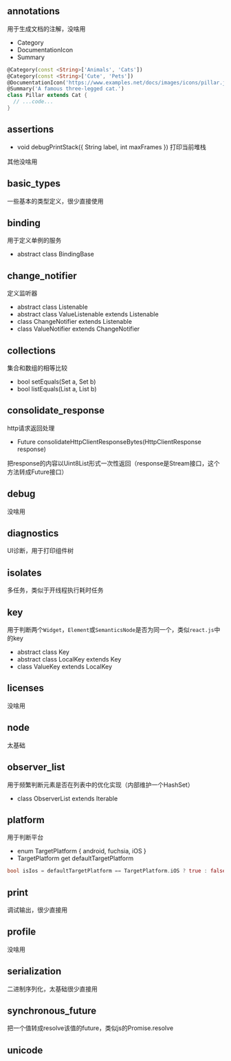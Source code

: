 ## annotations

用于生成文档的注解，没啥用

- Category
- DocumentationIcon
- Summary

```dart
@Category(const <String>['Animals', 'Cats'])
@Category(const <String>['Cute', 'Pets'])
@DocumentationIcon('https://www.examples.net/docs/images/icons/pillar.jpeg')
@Summary('A famous three-legged cat.')
class Pillar extends Cat {
  // ...code...
}
```

## assertions

- void debugPrintStack({ String label, int maxFrames }) 打印当前堆栈

其他没啥用

## basic_types

一些基本的类型定义，很少直接使用

## binding

用于定义单例的服务

- abstract class BindingBase

## change_notifier

定义监听器

- abstract class Listenable
- abstract class ValueListenable<T> extends Listenable
- class ChangeNotifier extends Listenable
- class ValueNotifier<T> extends ChangeNotifier

## collections

集合和数组的相等比较

- bool setEquals<T>(Set<T> a, Set<T> b)
- bool listEquals<T>(List<T> a, List<T> b)

## consolidate_response

http请求返回处理

- Future<Uint8List> consolidateHttpClientResponseBytes(HttpClientResponse response)

把response的内容以Uint8List形式一次性返回（response是Stream接口，这个方法转成Future接口）

## debug

没啥用

## diagnostics

UI诊断，用于打印组件树

## isolates

多任务，类似于开线程执行耗时任务

## key

用于判断两个`Widget`，`Element`或`SemanticsNode`是否为同一个，类似`react.js`中的key

- abstract class Key
- abstract class LocalKey extends Key
- class ValueKey<T> extends LocalKey

## licenses

没啥用

## node

太基础

## observer_list

用于频繁判断元素是否在列表中的优化实现（内部维护一个HashSet）

- class ObserverList<T> extends Iterable<T>

## platform

用于判断平台

- enum TargetPlatform { android, fuchsia, iOS }
- TargetPlatform get defaultTargetPlatform

```dart
bool isIos = defaultTargetPlatform == TargetPlatform.iOS ? true : false;
```

## print

调试输出，很少直接用

## profile

没啥用

## serialization

二进制序列化，太基础很少直接用

## synchronous_future

把一个值转成resolve该值的future，类似js的Promise.resolve

## unicode

